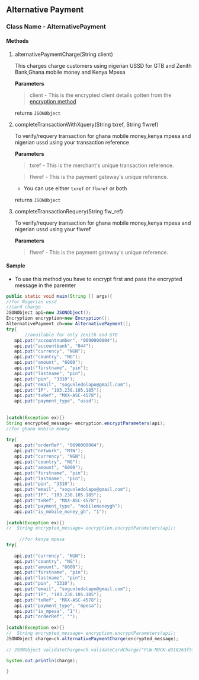 ## Alternative Payment

### Class Name - AlternativePayment

#### Methods
1. alternativePaymentCharge(String client)

    This charges charge customers using nigerian USSD for GTB and Zenith Bank,Ghana mobile money and Kenya Mpesa

    **Parameters**
    
    >client - This is the encrypted client details gotten from the [encryption method](ENCRYPTION.md)

    returns `JSONObject`

2. completeTransactionWithXquery(String txref, String flwref)
    
    To verify/requery transaction for ghana mobile money,kenya mpesa and nigerian ussd using your transaction reference
    
    **Parameters**
    
    >txref - This is the merchant's unique transaction reference.
    
    >flwref - This is the payment gateway's unique reference.
    
    * You can use either `txref` or `flwref` or both
    
    returns `JSONObject`
    
3. completeTransactionRequery(String flw_ref)

    To verify/requery transaction for ghana mobile money,kenya mpesa and nigerian ussd using your flwref
    
    **Parameters**
    
    >flwref - This is the payment gateway's unique reference.
    

#### Sample

- To use this method you have to encrypt first and pass the encrypted message in the paremter

```java
public static void main(String [] args){
//for Nigerian ussd
//card charge
JSONObject api=new JSONObject();
Encryption encryption=new Encryption();
AlternativePayment ch=new AlternativePayment();
try{
       //available for only zenith and GTB
   api.put("accountnumber", "0690000004");
   api.put("accountbank", "044");
   api.put("currency", "NGN");
   api.put("country", "NG");
   api.put("amount", "6000");
   api.put("firstname", "pin");
   api.put("lastname", "pin");
   api.put("pin", "3310");
   api.put("email", "sogunledolapo@gmail.com");
   api.put("IP", "103.238.105.185");
   api.put("txRef", "MXX-ASC-4578");
   api.put("payment_type", "ussd");
   
   
}catch(Exception ex){}
String encrypted_message= encryption.encryptParameters(api);
//for ghana mobile money
   
try{
   api.put("orderRef", "0690000004");
   api.put("network", "MTN");
   api.put("currency", "NGN");
   api.put("country", "NG");
   api.put("amount", "6000");
   api.put("firstname", "pin");
   api.put("lastname", "pin");
   api.put("pin", "3310");
   api.put("email", "sogunledolapo@gmail.com");
   api.put("IP", "103.238.105.185");
   api.put("txRef", "MXX-ASC-4578");
   api.put("payment_type", "mobilemoneygh");
   api.put("is_mobile_money_gh", "1");
   
}catch(Exception ex){}
//  String encrypted_message= encryption.encryptParameters(api);
     
     //for kenya mpesa
try{
   
   api.put("currency", "NGN");
   api.put("country", "NG");
   api.put("amount", "6000");
   api.put("firstname", "pin");
   api.put("lastname", "pin");
   api.put("pin", "3310");
   api.put("email", "sogunledolapo@gmail.com");
   api.put("IP", "103.238.105.185");
   api.put("txRef", "MXX-ASC-4578");
   api.put("payment_type", "mpesa");
   api.put("is_mpesa", "1");
   api.put("orderRef", "");
   
}catch(Exception ex){}
//  String encrypted_message= encryption.encryptParameters(api);
JSONObject charge=ch.alternativePaymentCharge(encrypted_message);
   
// JSONObject validateCharge=ch.validateCardCharge("FLW-MOCK-d310263f5f73e51d01e6dab32c893679", "12345");
   
System.out.println(charge);

}
```